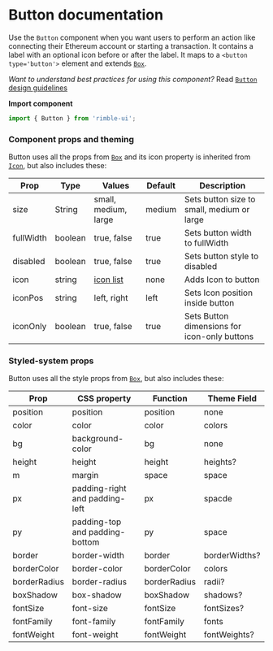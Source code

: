 # Button documentation

Use the `Button` component when you want users to perform an action like connecting their Ethereum account or starting a transaction. It contains a label with an optional icon before or after the label. It maps to a `<button type='button'>` element and extends [`Box`](https://consensys.github.io/rimble-ui/?path=/story/layout--box).

_Want to understand best practices for using this component?_ Read [`Button` design guidelines](https://github.com/ConsenSys/rimble-ui/blob/rc-button-docs/example/src/stories/Button/GUIDELINES.md)

**Import component**

```jsx
import { Button } from 'rimble-ui';
```

<!-- STORY -->

### Component props and theming

Button uses all the props from [`Box`](https://consensys.github.io/rimble-ui/?path=/story/layout--box) and its icon property is inherited from [`Icon`](https://consensys.github.io/rimble-ui/?path=/story/icon--default), but also includes these:

| Prop      | Type    | Values                                                           | Default | Description                                                                                                     |
| --------- | ------- | ---------------------------------------------------------------- | ------- | --------------------------------------------------------------------------------------------------------------- |
| size      | String  | small, medium, large                                             | medium  | Sets button size to small, medium or large                                                                      |
| fullWidth | boolean | true, false                                                      | true    | Sets button width to fullWidth                                                                                  |
| disabled  | boolean | true, false                                                      | true    | Sets button style to disabled |
| icon      | string  | [icon list](https://github.com/jxnblk/rmdi/blob/master/ICONS.md) | none    | Adds Icon to button                                                                                             |
| iconPos   | string  | left, right                                                      | left    | Sets Icon position inside button                                                                                |
| iconOnly  | boolean | true, false                                                      | true    | Sets Button dimensions for icon-only buttons                                                                    |

### Styled-system props

Button uses all the style props from [`Box`](https://consensys.github.io/rimble-ui/?path=/story/layout--box), but also includes these:

| Prop         | CSS property                   | Function     | Theme Field   |
| ------------ | ------------------------------ | ------------ | ------------- |
| position     | position                       | position     | none          |
| color        | color                          | color        | colors        |
| bg           | background-color               | bg           | none          |
| height       | height                         | height       | heights?      |
| m            | margin                         | space        | space         |
| px           | padding-right and padding-left | px           | spacde        |
| py           | padding-top and padding-bottom | py           | space         |
| border       | border-width                   | border       | borderWidths? |
| borderColor  | border-color                   | borderColor  | colors        |
| borderRadius | border-radius                  | borderRadius | radii?        |
| boxShadow    | box-shadow                     | boxShadow    | shadows?      |
| fontSize     | font-size                      | fontSize     | fontSizes?    |
| fontFamily   | font-family                    | fontFamily   | fonts         |
| fontWeight   | font-weight                    | fontWeight   | fontWeights?  |
